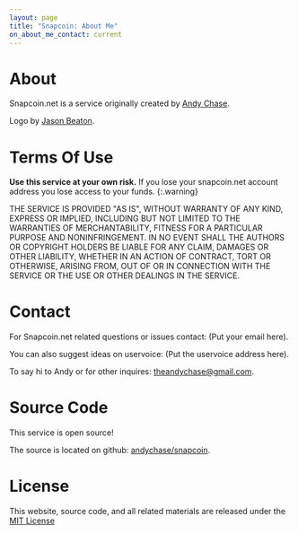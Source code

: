 ```yaml
---
layout: page
title: "Snapcoin: About Me"
on_about_me_contact: current
---
```



About
=====

Snapcoin.net is a service originally created by [Andy Chase](https://andychase.me).

Logo by [Jason Beaton](https://dribbble.com/parkerrr).

Terms Of Use
============

<i class="fa fa-exclamation-triangle"></i>
**Use this service at your own risk.** If you lose your snapcoin.net
account address you lose access to your funds.
{:.warning}


THE SERVICE IS PROVIDED "AS IS", WITHOUT WARRANTY OF ANY KIND, EXPRESS OR IMPLIED, INCLUDING BUT NOT LIMITED TO THE WARRANTIES OF MERCHANTABILITY, FITNESS FOR A PARTICULAR PURPOSE AND NONINFRINGEMENT. IN NO EVENT SHALL THE AUTHORS OR COPYRIGHT HOLDERS BE LIABLE FOR ANY CLAIM, DAMAGES OR OTHER LIABILITY, WHETHER IN AN ACTION OF CONTRACT, TORT OR OTHERWISE, ARISING FROM, OUT OF OR IN CONNECTION WITH THE SERVICE OR THE USE OR OTHER DEALINGS IN THE SERVICE.


Contact
=======

For Snapcoin.net related questions or issues contact: (Put your email here).

You can also suggest ideas on uservoice: (Put the uservoice address here).

To say hi to Andy or for other inquires: <theandychase@gmail.com>.

Source Code
===========

This service is open source!

The source is located on github: [andychase/snapcoin](https://github.com/andychase/snapcoin).

License
=======

This website, source code, and all related materials are
released under the [MIT License](https://github.com/andychase/snapcoin/blob/master/LICENSE)
